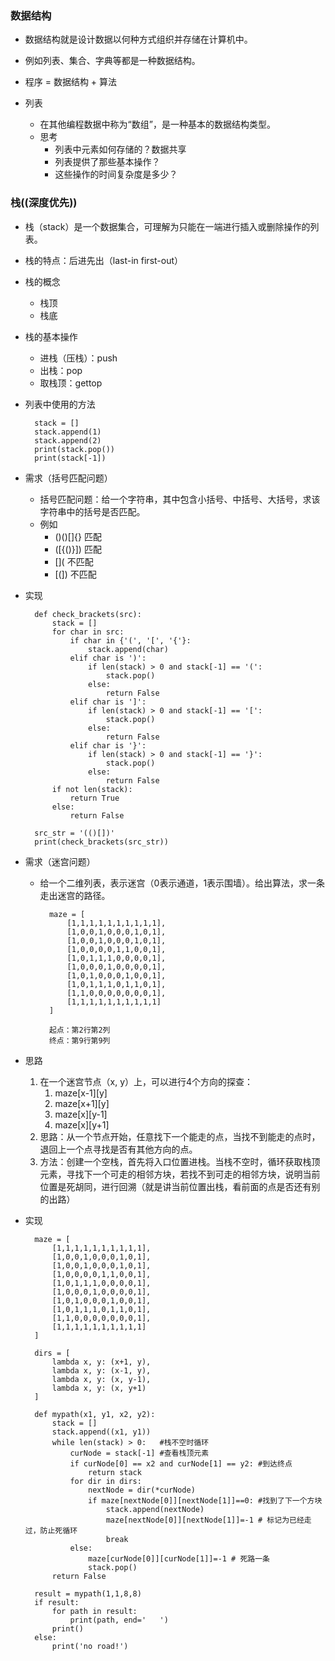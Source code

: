 ### 数据结构 ###
- 数据结构就是设计数据以何种方式组织并存储在计算机中。
- 例如列表、集合、字典等都是一种数据结构。
- 程序 = 数据结构 + 算法

- 列表
	- 在其他编程数据中称为“数组”，是一种基本的数据结构类型。
	- 思考
		- 列表中元素如何存储的？数据共享
		- 列表提供了那些基本操作？
		- 这些操作的时间复杂度是多少？
### 栈((深度优先)) ###
- 栈（stack）是一个数据集合，可理解为只能在一端进行插入或删除操作的列表。
- 栈的特点：后进先出（last-in first-out）
- 栈的概念
	- 栈顶
	- 栈底
- 栈的基本操作
	- 进栈（压栈）：push
	- 出栈：pop
	- 取栈顶：gettop
- 列表中使用的方法

		stack = []
		stack.append(1)
		stack.append(2)
		print(stack.pop())
		print(stack[-1])

- 需求（括号匹配问题）
	- 括号匹配问题：给一个字符串，其中包含小括号、中括号、大括号，求该字符串中的括号是否匹配。
	- 例如
		- ()()[]{}		匹配
		- ([{()}])		匹配
		- [](			不匹配
		- [(])			不匹配

- 实现

		def check_brackets(src):
			stack = []
			for char in src:
				if char in {'(', '[', '{'}:
					stack.append(char)
				elif char is ')':
					if len(stack) > 0 and stack[-1] == '(':
						stack.pop()
					else:
						return False
				elif char is ']':
					if len(stack) > 0 and stack[-1] == '[':
						stack.pop()
					else:
						return False
				elif char is '}':
					if len(stack) > 0 and stack[-1] == '}':
						stack.pop()
					else:
						return False
			if not len(stack):
				return True
			else:
				return False
		
		src_str = '(()[])'
		print(check_brackets(src_str))	

- 需求（迷宫问题）
	- 给一个二维列表，表示迷宫（0表示通道，1表示围墙）。给出算法，求一条走出迷宫的路径。

			maze = [
				[1,1,1,1,1,1,1,1,1,1],
				[1,0,0,1,0,0,0,1,0,1],
				[1,0,0,1,0,0,0,1,0,1],
				[1,0,0,0,0,1,1,0,0,1],
				[1,0,1,1,1,0,0,0,0,1],
				[1,0,0,0,1,0,0,0,0,1],
				[1,0,1,0,0,0,1,0,0,1],
				[1,0,1,1,1,0,1,1,0,1],
				[1,1,0,0,0,0,0,0,0,1],
				[1,1,1,1,1,1,1,1,1,1]
			]

			起点：第2行第2列
			终点：第9行第9列
- 思路
	1. 在一个迷宫节点（x, y）上，可以进行4个方向的探查：
		1. maze[x-1][y]
		2. maze[x+1][y]
		3. maze[x][y-1]
		4. maze[x][y+1]
	2. 思路：从一个节点开始，任意找下一个能走的点，当找不到能走的点时，退回上一个点寻找是否有其他方向的点。
	3. 方法：创建一个空栈，首先将入口位置进栈。当栈不空时，循环获取栈顶元素，寻找下一个可走的相邻方块，若找不到可走的相邻方块，说明当前位置是死胡同，进行回溯（就是讲当前位置出栈，看前面的点是否还有别的出路）

- 实现

		maze = [
			[1,1,1,1,1,1,1,1,1,1],
			[1,0,0,1,0,0,0,1,0,1],
			[1,0,0,1,0,0,0,1,0,1],
			[1,0,0,0,0,1,1,0,0,1],
			[1,0,1,1,1,0,0,0,0,1],
			[1,0,0,0,1,0,0,0,0,1],
			[1,0,1,0,0,0,1,0,0,1],
			[1,0,1,1,1,0,1,1,0,1],
			[1,1,0,0,0,0,0,0,0,1],
			[1,1,1,1,1,1,1,1,1,1]
		]
		
		dirs = [
			lambda x, y: (x+1, y), 
			lambda x, y: (x-1, y), 
			lambda x, y: (x, y-1), 
			lambda x, y: (x, y+1)
		]
				
		def mypath(x1, y1, x2, y2):
			stack = []
			stack.append((x1, y1))
			while len(stack) > 0:	#栈不空时循环
				curNode = stack[-1]	#查看栈顶元素
				if curNode[0] == x2 and curNode[1] == y2: #到达终点
					return stack			
				for dir in dirs:
					nextNode = dir(*curNode)
					if maze[nextNode[0]][nextNode[1]]==0: #找到了下一个方块
						stack.append(nextNode)
						maze[nextNode[0]][nextNode[1]]=-1 # 标记为已经走过，防止死循环
						break
				else:
					maze[curNode[0]][curNode[1]]=-1	# 死路一条
					stack.pop()
			return False
		
		result = mypath(1,1,8,8)
		if result:
			for path in result:
				print(path, end='	')
			print()
		else:
			print('no road!')		